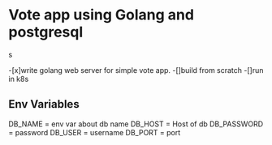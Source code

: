 # Vote app using Golang and postgresql

s

-[x]write golang web server for simple vote app.
-[]build from scratch
-[]run in k8s

## Env Variables

DB_NAME = env var about db name
DB_HOST = Host of db
DB_PASSWORD = password
DB_USER = username
DB_PORT = port
